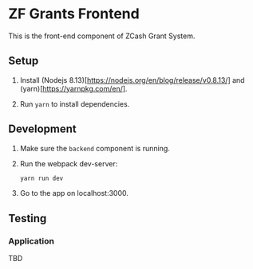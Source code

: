 # ZF Grants Frontend

This is the front-end component of ZCash Grant System.

## Setup

1. Install (Nodejs 8.13)[https://nodejs.org/en/blog/release/v0.8.13/] and (yarn)[https://yarnpkg.com/en/].

1. Run `yarn` to install dependencies.

## Development

1. Make sure the `backend` component is running.

1. Run the webpack dev-server:
    ```bash
    yarn run dev
    ```

1. Go to the app on localhost:3000.


## Testing

### Application

TBD

